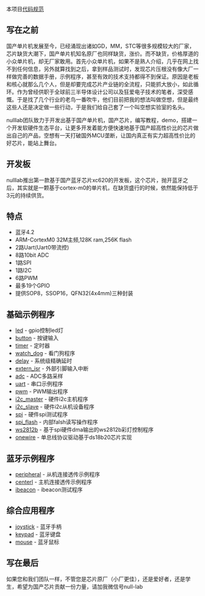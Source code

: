 本项目[代码规范](https://github.com/nulllaborg/c-code-style/blob/master/README_zh.md)
## 写在之前
  国产单片机发展至今，已经涌现出诸如GD，MM，STC等很多规模较大的厂家，芯片缺货大潮下，国产单片机知名原厂也同样缺货，涨价。而不缺货，价格厚道的小众单片机，却无厂家敢用。首先小众单片机，如果不是熟人介绍，几乎在网上找不到任何信息，另外就算找到之后，拿到样品测试时，发现芯片压根没有像大厂一样做完善的数据手册，示例程序，甚至有效的技术支持都得不到保证。原因是老板和核心就那么几个人，但是却要完成芯片产业链的全流程，只能抓大放小，如此循环。作为曾经供职于全球前三半导体设计公司以及狂爱电子技术的笔者，深受感慨。于是找了几个行业的老鸟一番吹牛，他们目前把我的想法叫做空想，但是最终这些人还是决定做一些行动，于是我们给自己套了一个叫空想实验室的名头。

  nulllab团队致力于开发出基于国产单片机，国产芯片，编写教程，demo，搭建一个开发软硬件生态平台，让更多开发着能方便快速地基于国产超高性价比的芯片做出自己的产品，空想有一天打破国外MCU垄断，让国内真正有实力超高性价比的好芯片，能站上舞台。

## 开发板
nulllab推出第一款基于国产蓝牙芯片xc620的开发板，这个芯片，抛开蓝牙之后，其实就是一颗基于cortex-m0的单片机，在缺货盛行的时候，依然能保持低于3元的持续供货。

## 特点
- 蓝牙4.2
- ARM-CortexM0 32M主频,128K ram,256K flash
- 2路Uart(Uart0带流控)
- 8路10bit ADC
- 1路SPI
- 1路I2C
- 6路PWM
- 最多19个GPIO
- 提供SOP8，SSOP16，QFN32(4x4mm)三种封装

## 基础示例程序

- [led](./Project/led/app/main.c) - gpio控制led灯
- [button]() - 按键输入
- [timer]() - 定时器
- [watch_dog]() - 看门狗程序
- [delay](./Project/led/app/main.c) - 系统级精确延时
- [extern_isr]() - 外部引脚输入中断
- [adc]() - ADC多路采样
- [uart](./Project/uart/app/main.c) - 串口示例程序
- [pwm]() - PWM输出程序
- [i2c_master]() - 硬件i2c主机程序
- [i2c_slave](./Project/i2c_slave/app/main.c) - 硬件i2c从机设备程序
- [spi]() - 硬件spi测试程序
- [spi_flash]() - 内部falsh读写操作程序
- [ws2812b](./Project/ws2812b/app/main.c) - 基于spi硬件dma输出的ws2812b彩灯控制程序
- [onewire]() - 单总线协议驱动基于ds18b20芯片实现

## 蓝牙示例程序
- [peripheral]() - 从机连接透传示例程序
- [centerl]() - 主机连接透传示例程序
- [ibeacon]() - ibeacon测试程序

## 综合应用程序
- [joystick]() - 蓝牙手柄
- [keypad]() - 蓝牙键盘
- [mouse]() - 蓝牙鼠标

## 写在最后
如果您和我们团队一样，不管您是芯片原厂（小厂更佳），还是爱好者，还是学生，希望为国产芯片贡献一份力量，请加我微信号null-lab
